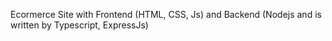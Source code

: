 Ecormerce Site with Frontend (HTML, CSS, Js) and Backend (Nodejs and is written by Typescript, ExpressJs)
